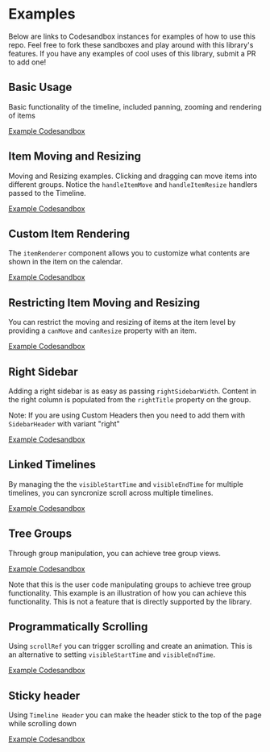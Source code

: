 # Examples

Below are links to Codesandbox instances for examples of how to use this repo. Feel free to fork these sandboxes and play around with this library's features. If you have any examples of cool uses of this library, submit a PR to add one!

## Basic Usage

Basic functionality of the timeline, included panning, zooming and rendering of items

[Example Codesandbox](https://codesandbox.io/s/w6xvqzno4w)

## Item Moving and Resizing

Moving and Resizing examples. Clicking and dragging can move items into different groups. Notice the `handleItemMove` and `handleItemResize` handlers passed to the Timeline.

[Example Codesandbox](https://codesandbox.io/s/q3rkx1478q)

## Custom Item Rendering

The `itemRenderer` component allows you to customize what contents are shown in the item on the calendar.

[Example Codesandbox](https://codesandbox.io/s/k0wn41y0o7)

<!-- ## Custom Item Rendering using `timelineContext` - position sub items

Using `itemRenderer` and `timelineContext` [docs](https://github.com/namespace-ee/react-calendar-timeline#itemrenderer), you can position elements within the context of the calendar within an item.

[Example Codesandbox](https://codesandbox.io/s/6y15696o23) -->

<!-- ## Custom Item Rendering using `timelineContext` - conditionally render components

Using `itemRenderer` [docs] you can render different components based on the `timelineContext` zoom (`visibleTimeStart` and `visibleTimeEnd`). Zoom in and out to see item render with slightly different elements.

[Example Codesandbox](https://codesandbox.io/s/r74qoxw94p) -->

## Restricting Item Moving and Resizing

You can restrict the moving and resizing of items at the item level by providing a `canMove` and `canResize` property with an item.

[Example Codesandbox](https://codesandbox.io/s/lp887wv6l)

## Right Sidebar

Adding a right sidebar is as easy as passing `rightSidebarWidth`. Content in the right column is populated from the `rightTitle` property on the group. 

Note: If you are using Custom Headers then you need to add them with `SidebarHeader` with variant "right"

[Example Codesandbox](https://codesandbox.io/s/j3wrw6rl4v)

## Linked Timelines

By managing the the `visibleStartTime` and `visibleEndTime` for multiple timelines, you can syncronize scroll across multiple timelines.

[Example Codesandbox](https://codesandbox.io/s/6j04z5rjjr)

## Tree Groups

Through group manipulation, you can achieve tree group views.

[Example Codesandbox](https://codesandbox.io/s/r1mxzj581m)

Note that this is the user code manipulating groups to achieve tree group functionality. This example is an illustration of how you can achieve this functionality. This is not a feature that is directly supported by the library.

## Programmatically Scrolling

Using `scrollRef` you can trigger scrolling and create an animation. This is an alternative to setting `visibleStartTime` and `visibleEndTime`.

[Example Codesandbox](https://codesandbox.io/s/3kq2503y8p)

## Sticky header

Using `Timeline Header` you can make the header stick to the top of the page while scrolling down

[Example Codesandbox](https://codesandbox.io/s/w6xvqzno4w)
